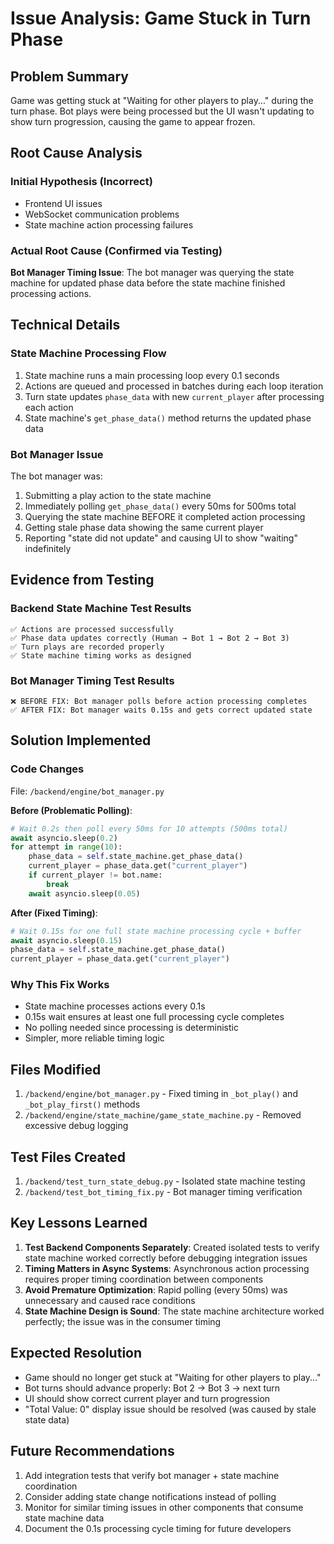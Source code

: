 # Issue Analysis: Game Stuck in Turn Phase

## Problem Summary
Game was getting stuck at "Waiting for other players to play..." during the turn phase. Bot plays were being processed but the UI wasn't updating to show turn progression, causing the game to appear frozen.

## Root Cause Analysis

### Initial Hypothesis (Incorrect)
- Frontend UI issues
- WebSocket communication problems
- State machine action processing failures

### Actual Root Cause (Confirmed via Testing)
**Bot Manager Timing Issue**: The bot manager was querying the state machine for updated phase data before the state machine finished processing actions.

## Technical Details

### State Machine Processing Flow
1. State machine runs a main processing loop every 0.1 seconds
2. Actions are queued and processed in batches during each loop iteration
3. Turn state updates `phase_data` with new `current_player` after processing each action
4. State machine's `get_phase_data()` method returns the updated phase data

### Bot Manager Issue
The bot manager was:
1. Submitting a play action to the state machine
2. Immediately polling `get_phase_data()` every 50ms for 500ms total
3. Querying the state machine BEFORE it completed action processing
4. Getting stale phase data showing the same current player
5. Reporting "state did not update" and causing UI to show "waiting" indefinitely

## Evidence from Testing

### Backend State Machine Test Results
```
✅ Actions are processed successfully
✅ Phase data updates correctly (Human → Bot 1 → Bot 2 → Bot 3)
✅ Turn plays are recorded properly
✅ State machine timing works as designed
```

### Bot Manager Timing Test Results
```
❌ BEFORE FIX: Bot manager polls before action processing completes
✅ AFTER FIX: Bot manager waits 0.15s and gets correct updated state
```

## Solution Implemented

### Code Changes
File: `/backend/engine/bot_manager.py`

**Before (Problematic Polling)**:
```python
# Wait 0.2s then poll every 50ms for 10 attempts (500ms total)
await asyncio.sleep(0.2)
for attempt in range(10):
    phase_data = self.state_machine.get_phase_data()
    current_player = phase_data.get("current_player")
    if current_player != bot.name:
        break
    await asyncio.sleep(0.05)
```

**After (Fixed Timing)**:
```python
# Wait 0.15s for one full state machine processing cycle + buffer
await asyncio.sleep(0.15)
phase_data = self.state_machine.get_phase_data()
current_player = phase_data.get("current_player")
```

### Why This Fix Works
- State machine processes actions every 0.1s
- 0.15s wait ensures at least one full processing cycle completes
- No polling needed since processing is deterministic
- Simpler, more reliable timing logic

## Files Modified
1. `/backend/engine/bot_manager.py` - Fixed timing in `_bot_play()` and `_bot_play_first()` methods
2. `/backend/engine/state_machine/game_state_machine.py` - Removed excessive debug logging

## Test Files Created
1. `/backend/test_turn_state_debug.py` - Isolated state machine testing
2. `/backend/test_bot_timing_fix.py` - Bot manager timing verification

## Key Lessons Learned

1. **Test Backend Components Separately**: Created isolated tests to verify state machine worked correctly before debugging integration issues
2. **Timing Matters in Async Systems**: Asynchronous action processing requires proper timing coordination between components
3. **Avoid Premature Optimization**: Rapid polling (every 50ms) was unnecessary and caused race conditions
4. **State Machine Design is Sound**: The state machine architecture worked perfectly; the issue was in the consumer timing

## Expected Resolution
- Game should no longer get stuck at "Waiting for other players to play..."
- Bot turns should advance properly: Bot 2 → Bot 3 → next turn
- UI should show correct current player and turn progression
- "Total Value: 0" display issue should be resolved (was caused by stale state data)

## Future Recommendations
1. Add integration tests that verify bot manager + state machine coordination
2. Consider adding state change notifications instead of polling
3. Monitor for similar timing issues in other components that consume state machine data
4. Document the 0.1s processing cycle timing for future developers
